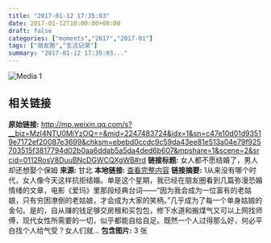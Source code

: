 ```yaml
---
title: "2017-01-12 17:35:03"
date: 2017-01-12T10:00:00+08:00
draft: false
categories: ["moments","2017","2017-01"]
tags: ["朋友圈","生活记录"]
summary: "2017-01-12 17:35:03..."
---
```


![Media 1](/Moments/photos/2017-01-12/201701121735030.jpg)

## 相关链接

**原始链接:** http://mp.weixin.qq.com/s?__biz=MzI4NTU0MjYzOQ==&mid=2247483724&idx=1&sn=c47e10d01d93519e7172ef20087e3699&chksm=ebebd0ccdc9c59da43ee81e513a04e79f925703515f3817794d02b0aa6ddab5a5da4ded6b607&mpshare=1&scene=2&srcid=0112RosV8DuuBNcDGWCQXgWB#rd
**链接标题:** 女人都不愿结婚了，男人却还想娶个保姆
**来源:** 甘北
**本地链接:** [查看完整内容](/link_content/2017/01/2017-01-12/link_content/)
**链接摘要:** 1从来没有哪个时代，女人像今天这样抗拒结婚。单是这个星期，我已经在朋友圈看到几篇弥漫恐婚情绪的文章，电影《爱玛》里那段经典台词——“因为我会成为一位富有的老姑娘，只有穷困潦倒的老姑娘，才会成为大家的笑柄。”几乎成为了每一个单身姑娘的金句。是的，自从赚的钱足够交房租和买包包，修下水道和搬煤气又可以上网找师傅，现代女性所需要的一切，似乎都能自给自足。既然一个人过得那么好，何必平白找个人给气受？女人们就...
**包含图片:** 3 张

